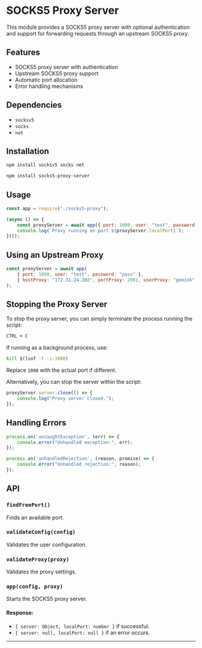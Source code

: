 # SOCKS5 Proxy Server

This module provides a SOCKS5 proxy server with optional authentication and support for forwarding requests through an upstream SOCKS5 proxy.

## Features
- SOCKS5 proxy server with authentication
- Upstream SOCKS5 proxy support
- Automatic port allocation
- Error handling mechanisms

## Dependencies
- `socksv5`
- `socks`
- `net`

## Installation
```sh
npm install socksv5 socks net
```
```sh
npm install socks5-proxy-server
```

## Usage

```javascript
const app = require("./socks5-proxy");

(async () => {
    const proxyServer = await app({ port: 1080, user: "test", password: "pass" });
    console.log(`Proxy running on port ${proxyServer.localPort}`);
})();
```

## Using an Upstream Proxy
```javascript
const proxyServer = await app(
    { port: 1080, user: "test", password: "pass" },
    { hostProxy: "172.31.24.202", portProxy: 2001, userProxy: "gemink", passwordProxy: "proxys" }
);
```

## Stopping the Proxy Server
To stop the proxy server, you can simply terminate the process running the script:
```sh
CTRL + C
```
If running as a background process, use:
```sh
kill $(lsof -t -i:1080)
```
Replace `1080` with the actual port if different.

Alternatively, you can stop the server within the script:
```javascript
proxyServer.server.close(() => {
    console.log("Proxy server closed.");
});
```

## Handling Errors
```javascript
process.on('uncaughtException', (err) => {
    console.error("Unhandled exception:", err);
});

process.on('unhandledRejection', (reason, promise) => {
    console.error("Unhandled rejection:", reason);
});
```

## API

### `findFreePort()`
Finds an available port.

### `validateConfig(config)`
Validates the user configuration.

### `validateProxy(proxy)`
Validates the proxy settings.

### `app(config, proxy)`
Starts the SOCKS5 proxy server.

#### Response:
- `{ server: Object, localPort: number }` if successful.
- `{ server: null, localPort: null }` if an error occurs.

---
